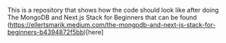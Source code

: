 This is a repository that shows how the code should look like after doing The MongoDB and Next.js Stack for Beginners that can be found (https://ellertsmarik.medium.com/the-mongodb-and-next-js-stack-for-beginners-b4394872f5bb)[here]